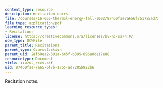 ```yaml
---
content_type: resource
description: Recitation notes.
file: /courses/16-050-thermal-energy-fall-2002/87460fae7a656f7b1755ad7205b922b6_110702_rec9.pdf
file_type: application/pdf
learning_resource_types:
- Recitations
license: https://creativecommons.org/licenses/by-nc-sa/4.0/
ocw_type: OCWFile
parent_title: Recitations
parent_type: CourseSection
parent_uid: 2af60ea2-301a-605f-b399-896a0de17e88
resourcetype: Document
title: 110702_rec9.pdf
uid: 87460fae-7a65-6f7b-1755-ad7205b922b6
---
```

Recitation notes.